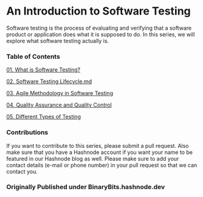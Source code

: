 # An Introduction to Software Testing

Software testing is the process of evaluating and verifying that a software product or application does what it is supposed to do. In this series, we will explore what software testing actually is.

### Table of Contents
<a href="https://github.com/lightlessdays/Software-Testing/blob/main/01.%20What%20is%20Software%20Testing%3F.md">01. What is Software Testing?</a>

<a href="https://github.com/lightlessdays/Software-Testing/blob/main/02.%20Software%20Testing%20Lifecycle.md">02. Software Testing Lifecycle.md</a>

<a href="https://github.com/lightlessdays/Software-Testing/blob/main/03.%20Agile%20Methodology%20in%20Software%20Testing.md">03. Agile Methodology in Software Testing</a>

<a href="https://github.com/lightlessdays/Software-Testing/blob/main/04.%20Quality%20Assurance%20and%20Quality%20Control.md">04. Quality Assurance and Quality Control</a>

<a href="https://github.com/lightlessdays/Software-Testing/blob/main/05.%20Different%20Types%20of%20Testing.md">05. Different Types of Testing</a>


### Contributions

If you want to contribute to this series, please submit a pull request. Also make sure that you have a Hashnode account if you want your name to be featured in our Hashnode blog as well. Please make sure to add your contact details (e-mail or phone number) in your pull request so that we can contact you.

### Originally Published under BinaryBits.hashnode.dev

